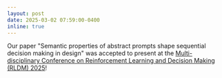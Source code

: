 ```yaml
---
layout: post
date: 2025-03-02 07:59:00-0400
inline: true
---
```

Our paper "Semantic properties of abstract prompts shape sequential decision making in design" was accepted to present at the [Multi-disciplinary Conference on Reinforcement Learning and Decision Making (RLDM) 2025](https://rldm.org/)!
